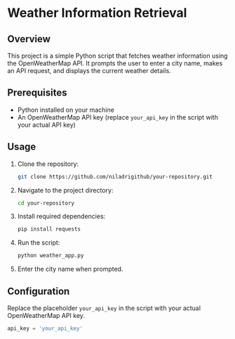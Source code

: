# Weather Information Retrieval

## Overview

This project is a simple Python script that fetches weather information using the OpenWeatherMap API. It prompts the user to enter a city name, makes an API request, and displays the current weather details.

## Prerequisites

- Python installed on your machine
- An OpenWeatherMap API key (replace `your_api_key` in the script with your actual API key)

## Usage

1. Clone the repository:

    ```bash
    git clone https://github.com/niladrigithub/your-repository.git
    ```

2. Navigate to the project directory:

    ```bash
    cd your-repository
    ```

3. Install required dependencies:

    ```bash
    pip install requests
    ```

4. Run the script:

    ```bash
    python weather_app.py
    ```

5. Enter the city name when prompted.

## Configuration

Replace the placeholder `your_api_key` in the script with your actual OpenWeatherMap API key.

```python
api_key = 'your_api_key'
